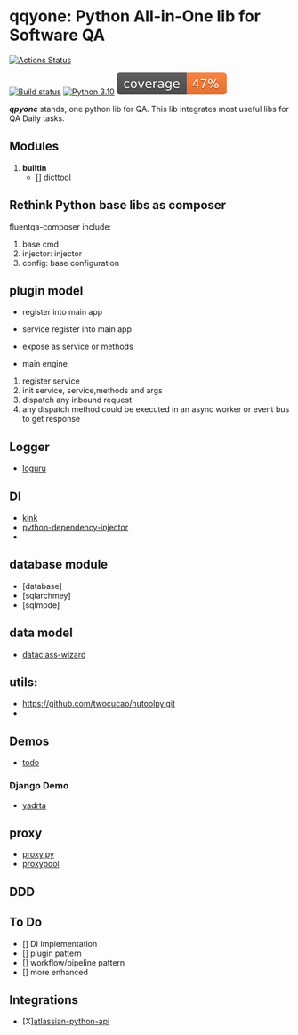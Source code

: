 # qqyone: Python All-in-One lib for Software QA
<a href="https://github.com/qdriven/qpyone/actions"><img alt="Actions Status" src="https://github.com/qdriven/qpyone/workflows/build/badge.svg"></a>

[![Build status](https://github.com/qdriven/qpyone/workflows/build/badge.svg?branch=main&event=push)](https://github.com/qdriven/qpyone/actions?query=workflow%3Abuild)
[![Python 3.10](https://img.shields.io/badge/python-3.10-blue.svg)](https://www.python.org/downloads/release/python-310/)
![coverage](./assets/images/coverage.svg)

***qpyone*** stands, one python lib for QA.
This lib integrates most useful libs for QA Daily tasks.

## Modules
1. **builtin**
   - [] dicttool

## Rethink Python base libs as composer

fluentqa-composer include:

1. base cmd 
2. injector: injector 
3. config: base configuration


## plugin model

- register into main app
- service register into main app
- expose as service or methods

- main engine
1. register service
2. init service, service,methods and args
3. dispatch any inbound request 
4. any dispatch method could be executed in an async worker or event bus to get response

## Logger

- [loguru](https://github.com/Delgan/loguru)
## DI
- [kink](https://github.com/kodemore/kink)
- [python-dependency-injector](https://github.com/ets-labs/python-dependency-injector.git)
- 
## database module
- [database]
- [sqlarchmey]
- [sqlmode]

## data model

- [dataclass-wizard](https://github.com/rnag/dataclass-wizard.git)

## utils:
-  https://github.com/twocucao/hutoolpy.git
- 
## Demos
- [todo](https://github.com/GArmane/python-fastapi-hex-todo.git)

### Django Demo
- [yadrta](https://github.com/SerhatTeker/yadrta.git)

## proxy

- [proxy.py](https://github.com/abhinavsingh/proxy.py.git)
- [proxypool](https://github.com/Python3WebSpider/ProxyPool.git)


## DDD


## To Do

- [] DI Implementation
- [] plugin pattern
- [] workflow/pipeline pattern
- [] more enhanced 

## Integrations

- [X][atlassian-python-api]( https://github.com/atlassian-api/atlassian-python-api.git)
